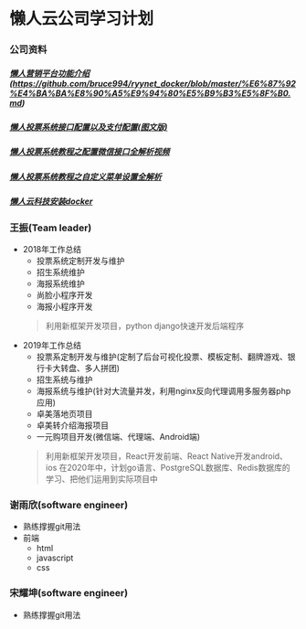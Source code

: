# **懒人云公司学习计划** #

### 公司资料
##### [懒人营销平台功能介绍](更新中...)(https://github.com/bruce994/ryynet_docker/blob/master/%E6%87%92%E4%BA%BA%E8%90%A5%E9%94%80%E5%B9%B3%E5%8F%B0.md)
##### [懒人投票系统接口配置以及支付配置(图文版)](https://pan.baidu.com/s/1o8kQoCM)
##### [懒人投票系统教程之配置微信接口全解析视频](https://pan.baidu.com/s/1i52ZVmP)
##### [懒人投票系统教程之自定义菜单设置全解析](http://toupiao.lanrenmb.com/jiaocheng-caidan.html)
##### [懒人云科技安装docker](http://vote.lanrenmb.com/Tool/learn.html)


### 王振(Team leader)
+ 2018年工作总结
    + 投票系统定制开发与维护
    + 招生系统维护
    + 海报系统维护
    + 尚脸小程序开发
    + 海报小程序开发
    > 利用新框架开发项目，python django快速开发后端程序
+ 2019年工作总结
    + 投票系定制开发与维护(定制了后台可视化投票、模板定制、翻牌游戏、银行卡大转盘、多人拼团)
    + 招生系统与维护
    + 海报系统与维护(针对大流量并发，利用nginx反向代理调用多服务器php应用)
    + 卓美落地页项目
    + 卓美转介绍海报项目
    + 一元购项目开发(微信端、代理端、Android端)
    > 利用新框架开发项目，React开发前端、React Native开发android、ios
    > 在2020年中，计划go语言、PostgreSQL数据库、Redis数据库的学习、把他们运用到实际项目中


### 谢雨欣(software engineer)
+ 熟练撑握git用法
+ 前端 
    + html
    + javascript
    + css


### 宋耀坤(software engineer)
+ 熟练撑握git用法


